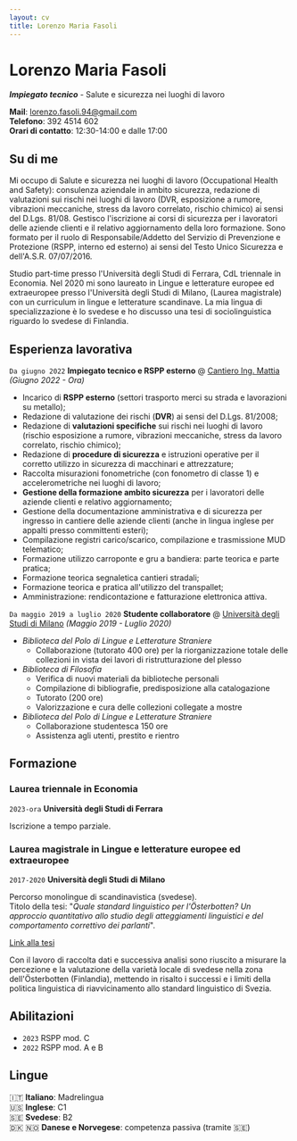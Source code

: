 ```yaml
---
layout: cv
title: Lorenzo Maria Fasoli
---
```

# Lorenzo Maria Fasoli

_**Impiegato tecnico**_ - Salute e sicurezza nei luoghi di lavoro

**Mail**: <a href="lorenzo.fasoli.94@gmail.com">lorenzo.fasoli.94@gmail.com</a> <br>
**Telefono**: 392 4514 602 <br>
**Orari di contatto**: 12:30-14:00 e dalle 17:00

## Su di me

Mi occupo di Salute e sicurezza nei luoghi di lavoro (Occupational Health and Safety): consulenza aziendale in ambito sicurezza, redazione di valutazioni sui rischi nei luoghi di lavoro (DVR, esposizione a rumore, vibrazioni meccaniche, stress da lavoro correlato, rischio chimico) ai sensi del D.Lgs. 81/08. Gestisco l'iscrizione ai corsi di sicurezza per i lavoratori delle aziende clienti e il relativo aggiornamento della loro formazione. Sono formato per il ruolo di Responsabile/Addetto del Servizio di Prevenzione e Protezione (RSPP, interno ed esterno) ai sensi del Testo Unico Sicurezza e dell'A.S.R. 07/07/2016.

Studio part-time presso l'Università degli Studi di Ferrara, CdL triennale in Economia.
Nel 2020 mi sono laureato in Lingue e letterature europee ed extraeuropee presso l'Università degli Studi di Milano, (Laurea magistrale) con un curriculum in lingue e letterature scandinave. La mia lingua di specializzazione è lo svedese e ho discusso una tesi di sociolinguistica riguardo lo svedese di Finlandia. 

## Esperienza lavorativa

`Da giugno 2022`
**Impiegato tecnico e RSPP esterno** @ [Cantiero Ing. Mattia]() _(Giugno 2022 - Ora)_ <br>
- Incarico di **RSPP esterno** (settori trasporto merci su strada e lavorazioni su metallo);
- Redazione di valutazione dei rischi (**DVR**) ai sensi del D.Lgs. 81/2008;
- Redazione di **valutazioni specifiche** sui rischi nei luoghi di lavoro (rischio esposizione a rumore, vibrazioni meccaniche, stress da lavoro correlato, rischio chimico);
- Redazione di **procedure di sicurezza** e istruzioni operative per il corretto utilizzo in sicurezza di macchinari e attrezzature;
- Raccolta misurazioni fonometriche (con fonometro di classe 1) e accelerometriche nei luoghi di lavoro;
- **Gestione della formazione ambito sicurezza** per i lavoratori delle aziende clienti e relativo aggiornamento;
- Gestione della documentazione amministrativa e di sicurezza per ingresso in cantiere delle aziende clienti (anche in lingua inglese per appalti presso committenti esteri);
- Compilazione registri carico/scarico, compilazione e trasmissione MUD telematico;
- Formazione utilizzo carroponte e gru a bandiera: parte teorica e parte pratica;
- Formazione teorica segnaletica cantieri stradali;
- Formazione teorica e pratica all'utilizzo del transpallet;
- Amministrazione: rendicontazione e fatturazione elettronica attiva.

`Da maggio 2019 a luglio 2020`
**Studente collaboratore** @ [Università degli Studi di Milano](https://www.unimi.it/it) _(Maggio 2019 - Luglio 2020)_ <br>

- _Biblioteca del Polo di Lingue e Letterature Straniere_
    - Collaborazione (tutorato 400 ore) per la riorganizzazione totale delle collezioni in vista dei lavori di ristrutturazione del plesso
- _Biblioteca di Filosofia_
    - Verifica di nuovi materiali da biblioteche personali
    - Compilazione di bibliografie, predisposizione alla catalogazione
    - Tutorato (200 ore)
    - Valorizzazione e cura delle collezioni collegate a mostre
- _Biblioteca del Polo di Lingue e Letterature Straniere_
    - Collaborazione studentesca 150 ore
    - Assistenza agli utenti, prestito e rientro

## Formazione

### Laurea triennale in Economia
`2023-ora`
__Università degli Studi di Ferrara__

Iscrizione a tempo parziale.

### Laurea magistrale in Lingue e letterature europee ed extraeuropee
`2017-2020`
__Università degli Studi di Milano__

Percorso monolingue di scandinavistica (svedese). <br>
Titolo della tesi: "_Quale standard linguistico per l'Österbotten? Un approccio quantitativo allo studio degli atteggiamenti linguistici e del comportamento correttivo dei parlanti_".

[Link alla tesi](./files/unimi_tesi_909291_2020.pdf)

Con il lavoro di raccolta dati e successiva analisi sono riuscito a misurare la percezione e la valutazione della varietà locale di svedese nella zona dell'Österbotten (Finlandia), mettendo in risalto i successi e i limiti della politica linguistica di riavvicinamento allo standard linguistico di Svezia.

## Abilitazioni

- `2023`
RSPP mod. C
- `2022`
RSPP mod. A e B

## Lingue

🇮🇹 **Italiano**: Madrelingua <br>
🇺🇸 **Inglese**: C1 <br>
🇸🇪 **Svedese**: B2 <br>
🇩🇰 🇳🇴 **Danese e Norvegese**: competenza passiva (tramite 🇸🇪)

<!-- ### Footer

Last updated: May 2013 -->


